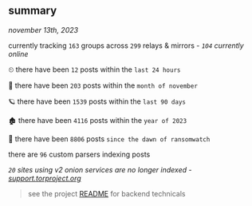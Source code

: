 
## summary
_november 13th, 2023_

currently tracking `163` groups across `299` relays & mirrors - _`104` currently online_

⏲ there have been `12` posts within the `last 24 hours`

🦈 there have been `203` posts within the `month of november`

🪐 there have been `1539` posts within the `last 90 days`

🏚 there have been `4116` posts within the `year of 2023`

🦕 there have been `8806` posts `since the dawn of ransomwatch`

there are `96` custom parsers indexing posts

_`20` sites using v2 onion services are no longer indexed - [support.torproject.org](https://support.torproject.org/onionservices/v2-deprecation/)_

> see the project [README](https://github.com/joshhighet/ransomwatch#ransomwatch--) for backend technicals

